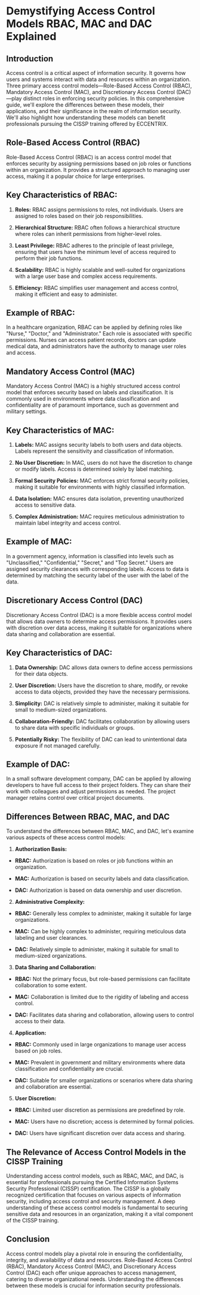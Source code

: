 # Demystifying Access Control Models RBAC, MAC and DAC Explained
## Introduction 

Access control is a critical aspect of information security. It governs how users and systems interact with data and resources within an organization. Three primary access control models—Role-Based Access Control (RBAC), Mandatory Access Control (MAC), and Discretionary Access Control (DAC)—play distinct roles in enforcing security policies. In this comprehensive guide, we'll explore the differences between these models, their applications, and their significance in the realm of information security. We'll also highlight how understanding these models can benefit professionals pursuing the CISSP training offered by ECCENTRIX. 

## Role-Based Access Control (RBAC) 

Role-Based Access Control (RBAC) is an access control model that enforces security by assigning permissions based on job roles or functions within an organization. It provides a structured approach to managing user access, making it a popular choice for large enterprises. 

## Key Characteristics of RBAC: 

1. **Roles:** RBAC assigns permissions to roles, not individuals. Users are assigned to roles based on their job responsibilities. 

2. **Hierarchical Structure:** RBAC often follows a hierarchical structure where roles can inherit permissions from higher-level roles. 

3. **Least Privilege:** RBAC adheres to the principle of least privilege, ensuring that users have the minimum level of access required to perform their job functions. 

4. **Scalability:** RBAC is highly scalable and well-suited for organizations with a large user base and complex access requirements. 

5. **Efficiency:** RBAC simplifies user management and access control, making it efficient and easy to administer. 

## Example of RBAC: 

In a healthcare organization, RBAC can be applied by defining roles like "Nurse," "Doctor," and "Administrator." Each role is associated with specific permissions. Nurses can access patient records, doctors can update medical data, and administrators have the authority to manage user roles and access. 

## Mandatory Access Control (MAC) 

Mandatory Access Control (MAC) is a highly structured access control model that enforces security based on labels and classification. It is commonly used in environments where data classification and confidentiality are of paramount importance, such as government and military settings. 

## Key Characteristics of MAC: 

1. **Labels:** MAC assigns security labels to both users and data objects. Labels represent the sensitivity and classification of information. 

2. **No User Discretion:** In MAC, users do not have the discretion to change or modify labels. Access is determined solely by label matching. 

3. **Formal Security Policies:** MAC enforces strict formal security policies, making it suitable for environments with highly classified information. 

4. **Data Isolation:** MAC ensures data isolation, preventing unauthorized access to sensitive data. 

5. **Complex Administration:** MAC requires meticulous administration to maintain label integrity and access control. 

## Example of MAC: 

In a government agency, information is classified into levels such as "Unclassified," "Confidential," "Secret," and "Top Secret." Users are assigned security clearances with corresponding labels. Access to data is determined by matching the security label of the user with the label of the data. 

## Discretionary Access Control (DAC) 

Discretionary Access Control (DAC) is a more flexible access control model that allows data owners to determine access permissions. It provides users with discretion over data access, making it suitable for organizations where data sharing and collaboration are essential. 

## Key Characteristics of DAC: 

1. **Data Ownership:** DAC allows data owners to define access permissions for their data objects. 

2. **User Discretion:** Users have the discretion to share, modify, or revoke access to data objects, provided they have the necessary permissions. 

3. **Simplicity:** DAC is relatively simple to administer, making it suitable for small to medium-sized organizations. 

4. **Collaboration-Friendly:** DAC facilitates collaboration by allowing users to share data with specific individuals or groups. 

5. **Potentially Risky:** The flexibility of DAC can lead to unintentional data exposure if not managed carefully. 

## Example of DAC: 

In a small software development company, DAC can be applied by allowing developers to have full access to their project folders. They can share their work with colleagues and adjust permissions as needed. The project manager retains control over critical project documents. 

## Differences Between RBAC, MAC, and DAC 

To understand the differences between RBAC, MAC, and DAC, let's examine various aspects of these access control models: 

1. **Authorization Basis:** 

- **RBAC:** Authorization is based on roles or job functions within an organization. 

- **MAC:** Authorization is based on security labels and data classification. 

- **DAC:** Authorization is based on data ownership and user discretion. 

2. **Administrative Complexity:** 

- **RBAC:** Generally less complex to administer, making it suitable for large organizations. 

- **MAC:** Can be highly complex to administer, requiring meticulous data labeling and user clearances. 

- **DAC:** Relatively simple to administer, making it suitable for small to medium-sized organizations. 

3. **Data Sharing and Collaboration:** 

- **RBAC:** Not the primary focus, but role-based permissions can facilitate collaboration to some extent. 

- **MAC:** Collaboration is limited due to the rigidity of labeling and access control. 

- **DAC:** Facilitates data sharing and collaboration, allowing users to control access to their data. 

4. **Application:** 

- **RBAC:** Commonly used in large organizations to manage user access based on job roles. 

- **MAC:** Prevalent in government and military environments where data classification and confidentiality are crucial. 

- **DAC:** Suitable for smaller organizations or scenarios where data sharing and collaboration are essential. 

5. **User Discretion:** 

- **RBAC:** Limited user discretion as permissions are predefined by role. 

- **MAC:** Users have no discretion; access is determined by formal policies. 

- **DAC:** Users have significant discretion over data access and sharing. 

## The Relevance of Access Control Models in the CISSP Training 

Understanding access control models, such as RBAC, MAC, and DAC, is essential for professionals pursuing the Certified Information Systems Security Professional (CISSP) certification. The CISSP is a globally recognized certification that focuses on various aspects of information security, including access control and security management. A deep understanding of these access control models is fundamental to securing sensitive data and resources in an organization, making it a vital component of the CISSP training. 

## Conclusion 

Access control models play a pivotal role in ensuring the confidentiality, integrity, and availability of data and resources. Role-Based Access Control (RBAC), Mandatory Access Control (MAC), and Discretionary Access Control (DAC) each offer unique approaches to access management, catering to diverse organizational needs. Understanding the differences between these models is crucial for information security professionals.  
